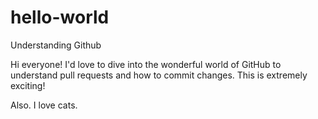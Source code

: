 # hello-world
Understanding Github

Hi everyone! I'd love to dive into the wonderful world of GitHub to understand pull requests and how to commit changes. This is extremely exciting! 

Also. I love cats.

